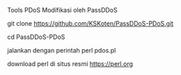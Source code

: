Tools PDoS Modifikasi oleh PassDDoS

git clone https://github.com/KSKoten/PassDDoS-PDoS.git

cd PassDDoS-PDoS

jalankan dengan perintah perl pdos.pl

download perl di situs resmi https://perl.org
